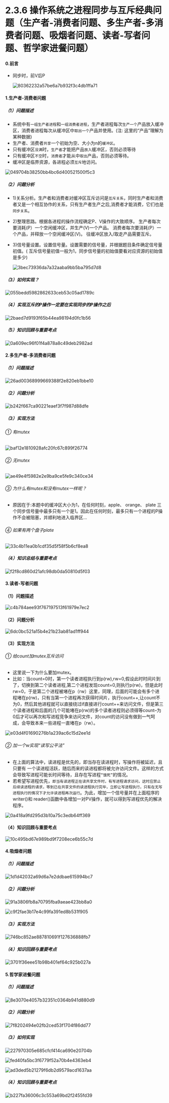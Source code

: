 # 2.3.6 操作系统之进程同步与互斥经典问题（生产者-消费者问题、多生产者-多消费者问题、吸烟者问题、读者-写者问题、哲学家进餐问题）

#### 0.前言

- 同步时，前V后P

  ![80362232a57be6a7b932f3c4db1ffa71](./pictures/80362232a57be6a7b932f3c4db1ffa71.png)

#### 1.生产者-消费者问题

##### （1）问题描述

- 系统中有`一组生产者进程`和`一组消费者进程`，生产者进程每次`生产一个`产品放入缓冲区，消费者进程每次从缓冲区中`取出一个`产品并使用。(注: 这里的“产品”理解为某种数据)
- 生产者、消费者`共享`一个初始为空、大小为n的`缓冲区`。
- 只有缓冲区`没满`时，`生产者`才能把产品`放入`缓冲区，否则必须等待
- 只有缓冲区`不空`时，`消费者`才能从中`取出`产品，否则必须等待。
- 缓冲区是临界资源，各进程必须`互斥`地访问。

![049704b38250bb4bc6d400521500f5c3](./pictures/049704b38250bb4bc6d400521500f5c3.png)

##### （2）问题分析

- 1)关系分析。生产者和消费者对缓冲区互斥访问是`互斥关系`，同时生产者和消费者又是一个相互协作的关系，只有生产者生产之后,消费者才能消费，它们也是`同步关系`。

- 2)整理思路。根据各进程的操作流程确定P、V操作的大致顺序。
  生产者每次要消耗(P）一个空闲缓冲区，并生产(V)一个产品。
  消费者每次要消耗(P）一个产品，并释放一个空闲缓冲区(V)。
  往缓冲区放入/取走产品需要互斥。

- 3)信号量设置。设置信号量。设置需要的信号量，并根据题目条件确定信号量初值。( 互斥信号量初值一般为1，同步信号量的初始值要看对应资源的初始值是多少)

  ![3bec73936da7a32aaba9bb5ba795d7d8](./pictures/3bec73936da7a32aaba9bb5ba795d7d8.png)

##### （3）如何实现？

![055bedd5982862633ceb53c05ad1789c](./pictures/055bedd5982862633ceb53c05ad1789c.png)

##### （4）实现互斥的P操作一定要在实现同步的P操作之后

![2baed7d9193f65b44ea98194d0fc1b56](./pictures/2baed7d9193f65b44ea98194d0fc1b56.png)

##### （5）知识回顾与重要考点

![0a609ec96f01f4a878a8c49deb2982ad](./pictures/0a609ec96f01f4a878a8c49deb2982ad.png)

#### 2.多生产者-多消费者问题

##### （1）问题描述

![26ad00368999669388f2e820eb1bbe10](./pictures/26ad00368999669388f2e820eb1bbe10.png)

##### （2）问题分析

![b242f667ca90221eaef3f7f987d88dfe](./pictures/b242f667ca90221eaef3f7f987d88dfe.png)

##### （3）实现方法

###### ① 有mutex

![baf12e1810928afc20fc67c899f26774](./pictures/baf12e1810928afc20fc67c899f26774.png)

###### ② 无mutex

![ae49e4f5982e2e9ba9ce5fe9c340ce34](./pictures/ae49e4f5982e2e9ba9ce5fe9c340ce34.png)

###### ③ 为什么有mutex和没有mutex一样呢？

- 原因在于:本题中的缓冲区大小为1，在任何时刻，apple、 orange、 plate 三个同步信号量中最多只有一个是1。因此在任何时刻，最多只有一个进程的P操作不会被阻塞，并顺利地进入临界区…

###### ④ 如果有两个盘子plate

![33c4b11ea0b1cdf35d5f58f5b6cf8ea8](./pictures/33c4b11ea0b1cdf35d5f58f5b6cf8ea8.png)

##### （4）知识总结与重要考点

![f2f8cd860d21afc98db0da50810d5f03](./pictures/f2f8cd860d21afc98db0da50810d5f03.png)

#### 3.读者-写者问题

#### （1）问题描述

![c4b784aee93f767197513f61979e7ec2](./pictures/c4b784aee93f767197513f61979e7ec2.png)

#### （2）问题分析

![6dc0bc521a15b4e21b23ab81ad1ff944](./pictures/6dc0bc521a15b4e21b23ab81ad1ff944.png)

#### （3）实现方法

###### ① 给count加mutex互斥访问

- 这里说一下为什么要加mutex。
- 比如：当count=0时，第一个读者进程执行到p(rw),rw=0,假设此时时间片到了，切换到第二个读者进程,第二个进程发现count=0,则执行p(rw)，但是此时rw=0，于是第二个进程被堵在p（rw）这里，同理，后面的可能会有多个进程堵在p(rw)，只有当第一个进程再次获得时间片，执行count++,让count不为0，然后其他进程就可以直接绕过if直接进行count++来访问文件，但是第三个读者进程和后面的几个可能堵在p(rw)的多个读者进程则必须得等count–为0后才可以再次和写进程竞争来访问文件，对count的访问没有做到一气呵成，会导致本来一些进程一直堵在p（rw）。

![e03d4f01690276b1a239ac6c15d2ee1d](./pictures/e03d4f01690276b1a239ac6c15d2ee1d.png)

###### ② 加一个w实现“读写公平法”

- 在上面的算法中，读进程是优先的，即当存在读进程时，写操作将被延迟，且只要有 一个读进程活跃，随后而来的读进程都将被允许访问文件。这样的方式会导致写进程可能长时间等待，且存在写进程`“饿死”`的情况。
- 若希望写进程优先，`即当有读进程正在读共享文件时，有写进程请求访问，这时应禁止后续读进程的请求，等到已在共享文件的读进程执行完毕，立即让写进程执行，只有在无写进程执行的情况下才允许读进程再次运行`。为此，增加一个信号量并在上面程序的writer()和 reader()函数中各增加一对PV操作，就可以得到写进程优先的解决程序。

![0a418a9fd295d3b10a75c3edb64ff369](./pictures/0a418a9fd295d3b10a75c3edb64ff369.png)

#### （4）知识回顾与重要考点

![10c495bd67e989bd9f7208ece6b55c7d](./pictures/10c495bd67e989bd9f7208ece6b55c7d.png)

#### 4.吸烟者问题

##### （1）问题描述

![1d1d42032a69d6a7e2ddbae615994bc7](./pictures/1d1d42032a69d6a7e2ddbae615994bc7.png)

##### （2）问题分析

![91a3806fb8a70795fba9aeae423bb8a0](./pictures/91a3806fb8a70795fba9aeae423bb8a0.png)

![c9f2fae3b17e4c99fa391ed8b531f905](./pictures/c9f2fae3b17e4c99fa391ed8b531f905.png)

##### （3）实现方法

![746bc852ae887810691f127636888fb7](./pictures/746bc852ae887810691f127636888fb7.png)

##### （4）知识回顾与重要考点

![3701f36eee51b98b401ef64c925b027a](./pictures/3701f36eee51b98b401ef64c925b027a.png)

#### 5.哲学家进餐问题

##### （1）问题描述

![8e3070e4057b32351c0364b941d880d9](./pictures/8e3070e4057b32351c0364b941d880d9.png)

##### （2）问题分析

![7f8202494e02fb2ced53f1704f86dd77](./pictures/7f8202494e02fb2ced53f1704f86dd77.png)

##### （3）如何实现

![227970305e685cfcf414ca690e20704b](./pictures/227970305e685cfcf414ca690e20704b.png)

![fed40fa5bc3f6779f52a70b4e4363eb4](./pictures/fed40fa5bc3f6779f52a70b4e4363eb4.png)

![ad3ded5b21279f6db2d9579acd1637aa](./pictures/ad3ded5b21279f6db2d9579acd1637aa.png)

##### （4）知识回顾与重要考点

![b227fa36006c3c553a69bd2f2455fd39](./pictures/b227fa36006c3c553a69bd2f2455fd39.png)